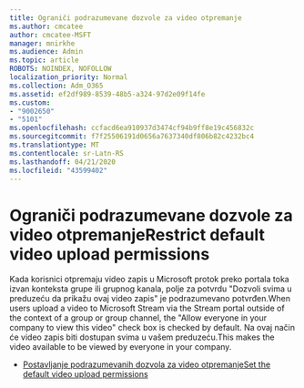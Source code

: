 ```yaml
---
title: Ograniči podrazumevane dozvole za video otpremanje
ms.author: cmcatee
author: cmcatee-MSFT
manager: mnirkhe
ms.audience: Admin
ms.topic: article
ROBOTS: NOINDEX, NOFOLLOW
localization_priority: Normal
ms.collection: Adm_O365
ms.assetid: ef2df989-8539-48b5-a324-97d2e09f14fe
ms.custom:
- "9002650"
- "5101"
ms.openlocfilehash: ccfacd6ea910937d3474cf94b9ff8e19c456832c
ms.sourcegitcommit: f7f25506191d0656a7637340df806b82c4232bc4
ms.translationtype: MT
ms.contentlocale: sr-Latn-RS
ms.lasthandoff: 04/21/2020
ms.locfileid: "43599402"
---
```

# <a name="restrict-default-video-upload-permissions"></a><span data-ttu-id="89788-102">Ograniči podrazumevane dozvole za video otpremanje</span><span class="sxs-lookup"><span data-stu-id="89788-102">Restrict default video upload permissions</span></span>

<span data-ttu-id="89788-103">Kada korisnici otpremaju video zapis u Microsoft protok preko portala toka izvan konteksta grupe ili grupnog kanala, polje za potvrdu "Dozvoli svima u preduzeću da prikažu ovaj video zapis" je podrazumevano potvrđen.</span><span class="sxs-lookup"><span data-stu-id="89788-103">When users upload a video to Microsoft Stream via the Stream portal outside of the context of a group or group channel, the "Allow everyone in your company to view this video" check box is checked by default.</span></span> <span data-ttu-id="89788-104">Na ovaj način će video zapis biti dostupan svima u vašem preduzeću.</span><span class="sxs-lookup"><span data-stu-id="89788-104">This makes the video available to be viewed by everyone in your company.</span></span>

- [<span data-ttu-id="89788-105">Postavljanje podrazumevanih dozvola za video otpremanje</span><span class="sxs-lookup"><span data-stu-id="89788-105">Set the default video upload permissions</span></span>](https://docs.microsoft.com/stream/default-video-permissions)
